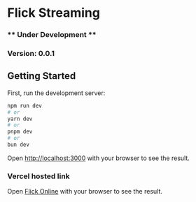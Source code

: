 # Flick Streaming

### \*\* Under Development \*\*

### Version: 0.0.1

## Getting Started

First, run the development server:

```bash
npm run dev
# or
yarn dev
# or
pnpm dev
# or
bun dev
```

Open [http://localhost:3000](http://localhost:3000) with your browser to see the result.

### Vercel hosted link
Open [Flick Online](https://flick-black.vercel.app) with your browser to see the result.

